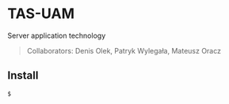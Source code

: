 # TAS-UAM
Server application technology

> Collaborators: Denis Olek, Patryk Wylegała, Mateusz Oracz

## Install

```
$ 
```
